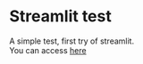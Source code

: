 # Streamlit test

A simple test, first try of streamlit.  
You can access <a href="https://quete-sl-1.streamlit.app/" target="_blank">here</a>

